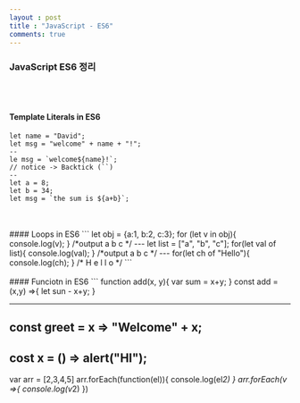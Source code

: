 ```yaml
---
layout : post
title : "JavaScript - ES6"
comments: true
---
```


### JavaScript ES6 정리
<br/>
<br/>

#### Template Literals in ES6

```
let name = "David";
let msg = "welcome" + name + "!";
--
le msg = `welcome${name}!`;
// notice -> Backtick (``)
--
let a = 8;
let b = 34;
let msg = `the sum is ${a+b}`;
```
<br/>
<br/>
#### Loops in ES6
```
let obj = {a:1, b:2, c:3};
for (let v in obj){
 console.log(v); 
}
/*output 
a
b
c */
---
let list = ["a", "b", "c"];
for(let val of list){
  console.log(val);
}
/*output
a
b
c
*/
---
for(let ch of "Hello"){
  console.log(ch);
}
/*
H
e
l
l
o */
```
<br/>
<br/>
#### Funciotn in ES6
```
function add(x, y){
  var sum = x+y;
}
const add = (x,y) =>{
  let sun - x+y;
}

---
const greet = x => "Welcome" + x;
---
cost x = () => alert("HI");
---

var arr = [2,3,4,5]
arr.forEach(function(el)){
  console.log(el*2)
}
arr.forEach(v =>{
  console.log(v*2)
})
```

